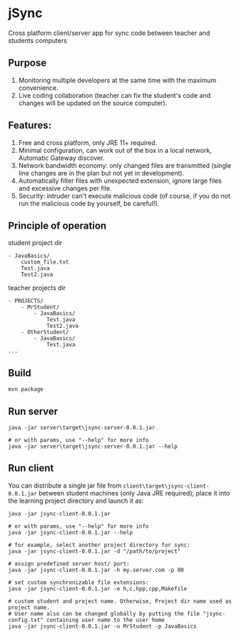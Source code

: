 # jSync
Cross platform client/server app for sync code between teacher and students computers

## Purpose
1. Monitoring multiple developers at the same time with the maximum convenience.
2. Live coding collaboration (teacher can fix the student's code and changes will be updated on the source computer).

## Features:
1. Free and cross platform, only JRE 11+ required.
2. Minimal configuration, can work out of the box in a local network, Automatic Gateway discover.
3. Network bandwidth economy: only changed files are transmitted (single line changes are in the plan but not yet in development).
4. Automatically filter files with unexpected extension, ignore large files and excessive changes per file.
5. Security: intruder can't execute malicious code (of course, if you do not run the malicious code by yourself, be careful!).

## Principle of operation
student project dir
```
- JavaBasics/
    custom_file.txt
    Test.java
    Test2.java
```

teacher projects dir
```
- PROJECTS/
    - MrStudent/
        - JavaBasics/
            Test.java
            Test2.java
    - OtherStudent/
        - JavaBasics/
            Test.java 
...       
```

## Build
```
mvn package
```

## Run server
```
java -jar server\target\jsync-server-0.0.1.jar

# or with params, use "--help" for more info
java -jar server\target\jsync-server-0.0.1.jar --help
```


## Run client
You can distribute a single jar file from `client\target\jsync-client-0.0.1.jar` between student machines 
(only Java JRE required), place it into the learning project directory and launch it as:

```
java -jar jsync-client-0.0.1.jar

# or with params, use "--help" for more info
java -jar jsync-client-0.0.1.jar --help

# for example, select another project directory for sync:
java -jar jsync-client-0.0.1.jar -d "/path/to/project"

# assign predefined server host/ port:
java -jar jsync-client-0.0.1.jar -h my.server.com -p 80

# set custom synchronizable file extensions:
java -jar jsync-client-0.0.1.jar -e h,c,hpp,cpp,Makefile

# custom student and project name. Otherwise, Project dir name used as project name.
# User name also can be changed globally by putting the file "jsync-config.txt" containing user name to the user home
java -jar jsync-client-0.0.1.jar -u MrStudent -p JavaBasics
```  